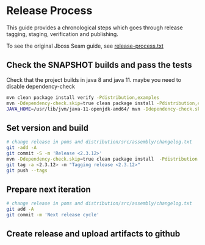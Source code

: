 # Release Process

This guide provides a chronological steps which goes through release tagging, staging, verification and publishing.

To see the original Jboss Seam guide, see [release-process.txt](release-process.txt)

## Check the SNAPSHOT builds and pass the tests

Check that the project builds in java 8 and java 11. maybe you need to disable dependency-check

```bash
mvn clean package install verify -Pdistribution,examples
mvn -Ddependency-check.skip=true clean package install -Pdistribution,examples
JAVA_HOME=/usr/lib/jvm/java-11-openjdk-amd64/ mvn -Ddependency-check.skip=true clean package install -Pdistribution,examples
```

## Set version and build 

```bash
# change release in poms and distribution/src/assembly/changelog.txt
git -add -A
git commit -S -m 'Release <2.3.12>'
mvn -Ddependency-check.skip=true clean package install  -Pdistribution
git tag -a <2.3.12> -m "Tagging release <2.3.12>"
git push --tags
```


## Prepare next iteration

```bash
# change release in poms and distribution/src/assembly/changelog.txt
git add -A
git commit -m 'Next release cycle'
```

## Create release and upload artifacts to github
